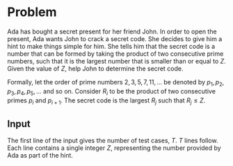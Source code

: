 # Problem

Ada has bought a secret present for her friend John. In order to open the present, Ada wants John to crack a secret code. She decides to give him a hint to make things simple for him. She tells him that the secret code is a number that can be formed by taking the product of two consecutive prime numbers, such that it is the largest number that is smaller than or equal to $Z$. Given the value of $Z$, help John to determine the secret code.

Formally, let the order of prime numbers $2,3,5,7,11,...$ be denoted by $p_1,p_2,p_3,p_4,p_5, ..$. and so on. Consider $R_i$ to be the product of two consecutive primes $p_i$ and $p_{i+1}$. The secret code is the largest $R_j$ such that $R_j≤Z$.

## Input

The first line of the input gives the number of test cases, $T$. $T$ lines follow.  
Each line contains a single integer $Z$, representing the number provided by Ada as part of the hint.
